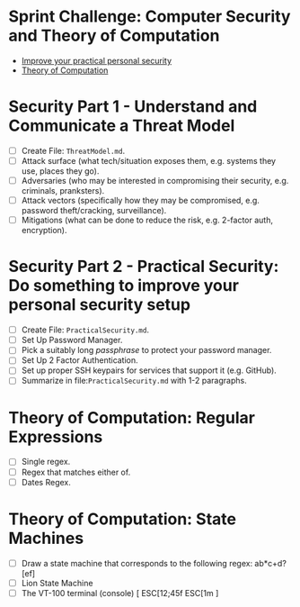 # Sprint Challenge: Computer Security and Theory of Computation

- [Improve your practical personal security](security/)
- [Theory of Computation](theory/)

# Security Part 1 - Understand and Communicate a Threat Model

- [ ] Create File: `ThreatModel.md`.
- [ ] Attack surface (what tech/situation exposes them, e.g. systems they use, places they go).
- [ ] Adversaries (who may be interested in compromising their security, e.g. criminals, pranksters).
- [ ] Attack vectors (specifically how they may be compromised, e.g. password theft/cracking, surveillance).
- [ ] Mitigations (what can be done to reduce the risk, e.g. 2-factor auth, encryption).

# Security Part 2 - Practical Security: Do something to improve your personal security setup

- [ ] Create File: `PracticalSecurity.md`.
- [ ] Set Up Password Manager.
- [ ] Pick a suitably long _passphrase_ to protect your password manager.
- [ ] Set Up 2 Factor Authentication.
- [ ] Set up proper SSH keypairs for services that support it (e.g. GitHub).
- [ ] Summarize in file:`PracticalSecurity.md` with 1-2 paragraphs.

# Theory of Computation: Regular Expressions

- [ ] Single regex.
- [ ] Regex that matches either of.
- [ ] Dates Regex.

# Theory of Computation: State Machines

- [ ] Draw a state machine that corresponds to the following regex: ab\*c+d?[ef]
- [ ] Lion State Machine
- [ ] The VT-100 terminal (console) [ ESC[12;45f ESC[1m ]
